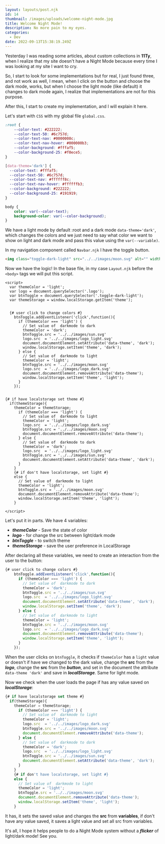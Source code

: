 ```yaml
---
layout: layouts/post.njk
id: 14
thumbnail: /images/uploads/welcome-night-mode.jpg
title: Welcome Night Mode!
description: No more pain to my eyes.
categories:
  - Dev
date: 2022-09-13T15:38:19.249Z
---
```

Yesterday I was reading some articles, about custom collections in **11Ty**, when I realize that my site doesn't have a Night Mode because every time I was looking at my site I want to cry.

So, I start to look for some implementations but for real, I just found three, and not work as well, I mean, when I click on the button and choose the dark mode, works, but when I choose the light mode (like default) it changes to dark mode again, I realize that implementations are not for this purpose.

After this, I start to create my implementation, and I will explain it here.

Let's start with `CSS` with my global file `global.css`.

```CSS
:root {
    --color-text: #222222;
    --color-text-50: #6c757d;
    --color-text-nav: #0000008c;
    --color-text-nav-hover: #000000b3;
    --color-background: #fffaf5;
    --color-background-25: #f0ece5;
}

[data-theme='dark'] {
  --color-text: #fffaf5;
  --color-text-50: #6c757d;
  --color-text-nav: #ffffff8c;
  --color-text-nav-hover: #ffffffb3;
  --color-background: #222222;
  --color-background-25: #191919;
}

body {
    color: var(--color-text);
    background-color: var(--color-background);
}
```

We have a light mode by default :root and a dark mode `data-theme='dark'`, which changes the colors and we just need to say what color we want to show on light and dark mode and pass this value using the `var(--variable)`.

In my navigation component called `Navbar.njk` I have the toggle button.

```html
<img class="toggle-dark-light" src="../../images/moon.svg" alt="" width="25" height="25"/>
```

Now we have the logic! In the base file, in my case `Layout.njk` before the `<body>` tags we will put this script.

```
<script>
  var themeColor = 'light';
  var logo = document.querySelector('.logo');
  var btnToggle = document.querySelector('.toggle-dark-light');
  var themeStorage = window.localStorage.getItem('theme');
            

  {# user click to change colors #}
    btnToggle.addEventListener('click',function(){
      if (themeColor === 'light') {
        // Set value of  darkmode to dark
        themeColor = 'dark';
        btnToggle.src = '../../images/sun.svg'
        logo.src  = '../../images/logo_light.svg'
        document.documentElement.setAttribute('data-theme', 'dark');
        window.localStorage.setItem('theme', 'dark');
      } else {
        // Set value of  darkmode to light
        themeColor = 'light';
        btnToggle.src = '../../images/moon.svg'
        logo.src  = '../../images/logo_dark.svg'
        document.documentElement.removeAttribute('data-theme');
        window.localStorage.setItem('theme', 'light');
      }
    });


{# if have localstorage set theme #}
  if(themeStorage){
    themeColor = themeStorage;
      if (themeColor === 'light') {
        // Set value of  darkmode to light
        themeColor = 'light';
        logo.src  = '../../images/logo_dark.svg'
        btnToggle.src = '../../images/moon.svg'
        document.documentElement.removeAttribute('data-theme');
      } else {
        // Set value of  darkmode to dark
        themeColor = 'dark';
        logo.src  = '../../images/logo_light.svg'
        btnToggle.src = '../../images/sun.svg'
        document.documentElement.setAttribute('data-theme', 'dark');
      } 
    }
    {# if don't have localstorage, set light #}
    else {
      // Set value of  darkmode to light
      themeColor = 'light';
      btnToggle.src = '../../images/moon.svg'
      document.documentElement.removeAttribute('data-theme');
      window.localStorage.setItem('theme', 'light');
    }
            
</script>
```

Let's put it in parts. We have 4 variables: 

* ***themeColor*** - Save the state of color
* ***logo*** - for change the src between light/dark mode
* ***btnToggle*** - to switch theme
* ***themeStorage*** - save the user preference in LocalStorage

After declaring all these variables, we need to create an interaction from the user to the button:

```javascript
{# user click to change colors #}
    btnToggle.addEventListener('click',function(){
      if (themeColor === 'light') {
        // Set value of  darkmode to dark
        themeColor = 'dark';
        btnToggle.src = '../../images/sun.svg'
        logo.src  = '../../images/logo_light.svg'
        document.documentElement.setAttribute('data-theme', 'dark');
        window.localStorage.setItem('theme', 'dark');
      } else {
        // Set value of  darkmode to light
        themeColor = 'light';
        btnToggle.src = '../../images/moon.svg'
        logo.src  = '../../images/logo_dark.svg'
        document.documentElement.removeAttribute('data-theme');
        window.localStorage.setItem('theme', 'light');
      }
    });
```

When the user clicks on `btnToggle`, it checks if `themeColor` has a `light` value or doesn't if have we changed to the dark value, change the **src** from the ***logo***, change the **src** from the ***button***, and set in the document the attribute `data-theme 'dark'` and save in ***localStorage***. Same for light mode.

Now we check when the user loads the page if has any value saved on ***localStorage***:

```javascript
{# if have localstorage set theme #}
  if(themeStorage){
    themeColor = themeStorage;
      if (themeColor === 'light') {
        // Set value of  darkmode to light
        themeColor = 'light';
        logo.src  = '../../images/logo_dark.svg'
        btnToggle.src = '../../images/moon.svg'
        document.documentElement.removeAttribute('data-theme');
      } else {
        // Set value of  darkmode to dark
        themeColor = 'dark';
        logo.src  = '../../images/logo_light.svg'
        btnToggle.src = '../../images/sun.svg'
        document.documentElement.setAttribute('data-theme', 'dark');
      } 
    }
    {# if don't have localstorage, set light #}
    else {
      // Set value of  darkmode to light
      themeColor = 'light';
      btnToggle.src = '../../images/moon.svg'
      document.documentElement.removeAttribute('data-theme');
      window.localStorage.setItem('theme', 'light');
    }
```

It has, it sets the saved value and changes the **src** from **variables**, if don't have any value saved, it saves a light value and set all src from variables.

It's all, I hope it helps people to do a Night Mode system without a ***flicker*** of light/dark mode! See you.